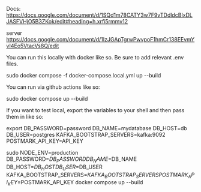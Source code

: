 Docs:
https://docs.google.com/document/d/1SQd1m78CATY3w7F9vTDdldcBIxDLJASFVHjO5B3ZKok/edit#heading=h.xrfi5rmmv12

server
https://docs.google.com/document/d/1IzJGApTgrwPwvpoF1hmCr138EEvmYvI4Eo5VtacVs8Q/edit

You can run this locally with docker like so. Be sure to add relevant .env files.

sudo docker compose -f docker-compose.local.yml up --build

You can run via github actions like so:

sudo docker compose up --build

If you want to test local, export the variables to your shell and then pass them in like so:

export DB_PASSWORD=password DB_NAME=mydatabase DB_HOST=db DB_USER=postgres KAFKA_BOOTSTRAP_SERVERS=kafka:9092 POSTMARK_API_KEY=API_KEY

sudo NODE_ENV=production DB_PASSWORD=$DB_PASSWORD DB_NAME=$DB_NAME DB_HOST=$DB_HOST DB_USER=$DB_USER KAFKA_BOOTSTRAP_SERVERS=$KAFKA_BOOTSTRAP_SERVERS POSTMARK_API_KEY=$POSTMARK_API_KEY docker compose up --build
